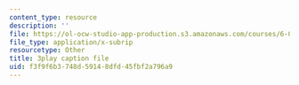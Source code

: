```yaml
---
content_type: resource
description: ''
file: https://ol-ocw-studio-app-production.s3.amazonaws.com/courses/6-00-introduction-to-computer-science-and-programming-fall-2008/f3f9f6b3748d59148dfd45fbf2a796a9_ewd7Lf2dr5Q.vtt
file_type: application/x-subrip
resourcetype: Other
title: 3play caption file
uid: f3f9f6b3-748d-5914-8dfd-45fbf2a796a9
---
```

